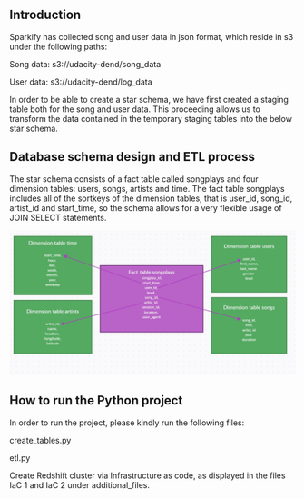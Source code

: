 ## Introduction

Sparkify has collected song and user data in json format, which reside in s3 under the following paths:

Song data: s3://udacity-dend/song_data

User data: s3://udacity-dend/log_data

In order to be able to create a star schema, we have first created a staging table both for the song and user data.
This proceeding allows us to transform the data contained in the temporary staging tables into the below star schema.

## Database schema design and ETL process

The star schema consists of a fact table called songplays and four dimension tables: users, songs, artists and time.
The fact table songplays includes all of the sortkeys of the dimension tables, that is user_id, song_id, artist_id and start_time,
so the schema allows for a very flexible usage of JOIN SELECT statements.


![](./tables.jpg)


## How to run the Python project
In order to run the project, please kindly run the following files:


create_tables.py

etl.py

Create Redshift cluster via Infrastructure as code, as displayed in the files IaC 1 and IaC 2 under additional_files.

